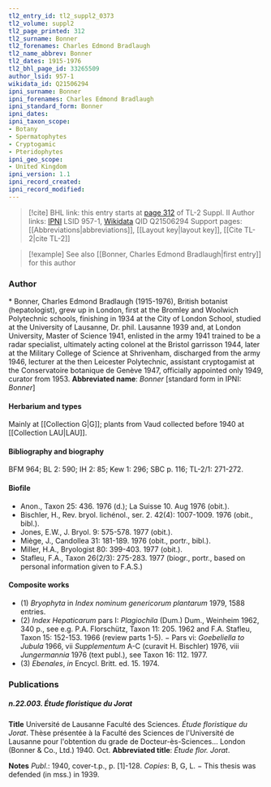 ```yaml
---
tl2_entry_id: tl2_suppl2_0373
tl2_volume: suppl2
tl2_page_printed: 312
tl2_surname: Bonner
tl2_forenames: Charles Edmond Bradlaugh
tl2_name_abbrev: Bonner
tl2_dates: 1915-1976
tl2_bhl_page_id: 33265509
author_lsid: 957-1
wikidata_id: Q21506294
ipni_surname: Bonner
ipni_forenames: Charles Edmond Bradlaugh
ipni_standard_form: Bonner
ipni_dates: 
ipni_taxon_scope: 
- Botany
- Spermatophytes
- Cryptogamic
- Pteridophytes
ipni_geo_scope: 
- United Kingdom
ipni_version: 1.1
ipni_record_created: 
ipni_record_modified:
---
```


> [!cite] BHL link: this entry starts at [page 312](https://www.biodiversitylibrary.org/page/33265509) of TL-2 Suppl. II
> Author links: [IPNI](https://www.ipni.org/a/957-1) LSID 957-1, [Wikidata](https://www.wikidata.org/wiki/Q21506294) QID Q21506294
> Support pages: [[Abbreviations|abbreviations]], [[Layout key|layout key]], [[Cite TL-2|cite TL-2]]

> [!example] See also [[Bonner, Charles Edmond Bradlaugh|first entry]] for this author

### Author

\* Bonner, Charles Edmond Bradlaugh (1915-1976), British botanist (hepatologist), grew up in London, first at the Bromley and Woolwich Polytechnic schools, finishing in 1934 at the City of London School, studied at the University of Lausanne, Dr. phil. Lausanne 1939 and, at London University, Master of Science 1941, enlisted in the army 1941 trained to be a radar specialist, ultimately acting colonel at the Bristol garrisson 1944, later at the Military College of Science at Shrivenham, discharged from the army 1946, lecturer at the then Leicester Polytechnic, assistant cryptogamist at the Conservatoire botanique de Genève 1947, officially appointed only 1949, curator from 1953. 
**Abbreviated name**: *Bonner* \[standard form in IPNI: *Bonner*\]

#### Herbarium and types

Mainly at [[Collection G|G]]; plants from Vaud collected before 1940 at [[Collection LAU|LAU]].

#### Bibliography and biography

BFM 964; BL 2: 590; IH 2: 85; Kew 1: 296; SBC p. 116; TL-2/1: 271-272.

#### Biofile

- Anon., Taxon 25: 436. 1976 (d.); La Suisse 10. Aug 1976 (obit.).
- Bischler, H., Rev. bryol. lichénol., ser. 2. 42(4): 1007-1009. 1976 (obit., bibl.).
- Jones, E.W., J. Bryol. 9: 575-578. 1977 (obit.).
- Miège, J., Candollea 31: 181-189. 1976 (obit., portr., bibl.).
- Miller, H.A., Bryologist 80: 399-403. 1977 (obit.).
- Stafleu, F.A., Taxon 26(2/3): 275-283. 1977 (biogr., portr., based on personal information given to F.A.S.)

#### Composite works

- (1) *Bryophyta* in *Index nominum genericorum plantarum* 1979, 1588 entries.
- (2) *Index Hepaticarum* pars I: *Plagiochila* (Dum.) Dum., Weinheim 1962, 340 p., see e.g. P.A. Florschütz, Taxon 11: 205. 1962 and F.A. Stafleu, Taxon 15: 152-153. 1966 (review parts 1-5). − Pars vi: *Goebeliella to Jubula* 1966, vii *Supplementum* A-C (curavit H. Bischler) 1976, viii *Jungermannia* 1976 (text publ.), see Taxon 16: 112. 1977.
- (3) *Ebenales*, *in* Encycl. Britt. ed. 15. 1974.

### Publications

##### n.22.003. Étude floristique du Jorat

**Title**
Université de Lausanne Faculté des Sciences. *Étude floristique du Jorat*. Thèse présentée à la Faculté des Sciences de l'Université de Lausanne pour l'obtention du grade de Docteur-ès-Sciences... London (Bonner & Co., Ltd.) 1940. Oct.
**Abbreviated title**: *Étude flor. Jorat*.

**Notes**
*Publ*.: 1940, cover-t.p., p. \[1\]-128. *Copies*: B, G, L. − This thesis was defended (in mss.) in 1939.

